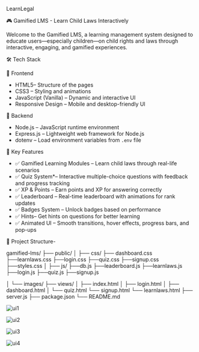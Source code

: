   LearnLegal


 🎮 Gamified LMS - Learn Child Laws Interactively

Welcome to the Gamified LMS, a learning management system designed to educate users—especially children—on child rights and laws through interactive, engaging, and gamified experiences.


🛠️ Tech Stack

🔹 Frontend
- HTML5– Structure of the pages
- CSS3 – Styling and animations
- JavaScript (Vanilla) – Dynamic and interactive UI
- Responsive Design – Mobile and desktop-friendly UI

🔹 Backend
- Node.js – JavaScript runtime environment
- Express.js – Lightweight web framework for Node.js
- dotenv – Load environment variables from `.env` file


🎯 Key Features

- ✅ Gamified Learning Modules – Learn child laws through real-life scenarios
- ✅ Quiz System*– Interactive multiple-choice questions with feedback and progress tracking
- ✅ XP & Points – Earn points and XP for answering correctly
- ✅ Leaderboard – Real-time leaderboard with animations for rank updates
- ✅ Badges System – Unlock badges based on performance
- ✅ Hints– Get hints on questions for better learning
- ✅ Animated UI – Smooth transitions, hover effects, progress bars, and pop-ups
  


📁 Project Structure-


gamified-lms/
├── public/
│ ├── css/
       ├── dashboard.css
       ├──learnlaws.css
       ├──login.css
       ├──quiz.css
       ├──signup.css
       ├──styles.css
│ ├── js/
       ├──db.js
       ├──leaderboard.js
       ├──learnlaws.js
       ├──login.js
       ├──quiz.js
       ├──signup.js


│ └── images/
├── views/
│ ├── index.html
│ ├── login.html
│ ├── dashboard.html
│ └── quiz.html
    └── signup.html
    └── learnlaws.html
├── server.js
├── package.json
└── README.md


![ui1](https://github.com/user-attachments/assets/fe76f466-7120-40e6-9a64-21b01a818a95)

![ui2](https://github.com/user-attachments/assets/d97ccd63-4cff-42c7-b41d-99f1a70e212d)

![ui3](https://github.com/user-attachments/assets/64428a7c-2529-414b-bc25-0a18e32176fe)

![ui4](https://github.com/user-attachments/assets/5c5719e9-3565-4eae-bbd6-b82e3bea38e6)
